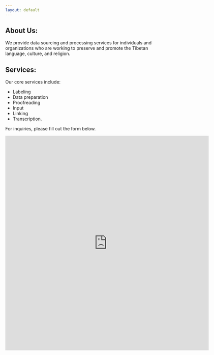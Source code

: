 ```yaml
---
layout: default
---
```


## About Us:

We provide data sourcing and processing services for individuals and organizations who are working to preserve and promote the Tibetan language, culture, and religion.

## Services:

Our core services include:
- Labeling
- Data preparation
- Proofreading
- Input
- Linking
- Transcription.

For inquiries, please fill out the form below.

 <iframe src="https://docs.google.com/forms/d/e/1FAIpQLSc8AXo4BaCCzuBj2Jg2GPnvlvM0MfiDLFqdIEId2LBLOo2Q5Q/viewform?embedded=true" width="640" height="674" frameborder="0" marginheight="0" marginwidth="0">Loading…</iframe>
